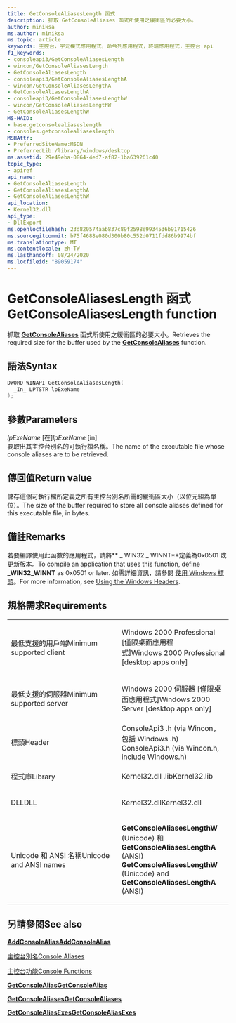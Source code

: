 ```yaml
---
title: GetConsoleAliasesLength 函式
description: 抓取 GetConsoleAliases 函式所使用之緩衝區的必要大小。
author: miniksa
ms.author: miniksa
ms.topic: article
keywords: 主控台，字元模式應用程式，命令列應用程式，終端應用程式，主控台 api
f1_keywords:
- consoleapi3/GetConsoleAliasesLength
- wincon/GetConsoleAliasesLength
- GetConsoleAliasesLength
- consoleapi3/GetConsoleAliasesLengthA
- wincon/GetConsoleAliasesLengthA
- GetConsoleAliasesLengthA
- consoleapi3/GetConsoleAliasesLengthW
- wincon/GetConsoleAliasesLengthW
- GetConsoleAliasesLengthW
MS-HAID:
- base.getconsolealiaseslength
- consoles.getconsolealiaseslength
MSHAttr:
- PreferredSiteName:MSDN
- PreferredLib:/library/windows/desktop
ms.assetid: 29e49eba-0864-4ed7-af82-1ba639261c40
topic_type:
- apiref
api_name:
- GetConsoleAliasesLength
- GetConsoleAliasesLengthA
- GetConsoleAliasesLengthW
api_location:
- Kernel32.dll
api_type:
- DllExport
ms.openlocfilehash: 23d820574aab837c89f2598e9934536b91715426
ms.sourcegitcommit: b75f4688e080d300b80c552d0711fdd86b9974bf
ms.translationtype: MT
ms.contentlocale: zh-TW
ms.lasthandoff: 08/24/2020
ms.locfileid: "89059174"
---
```

# <a name="getconsolealiaseslength-function"></a><span data-ttu-id="09ad9-104">GetConsoleAliasesLength 函式</span><span class="sxs-lookup"><span data-stu-id="09ad9-104">GetConsoleAliasesLength function</span></span>


<span data-ttu-id="09ad9-105">抓取 [**GetConsoleAliases**](getconsolealiases.md) 函式所使用之緩衝區的必要大小。</span><span class="sxs-lookup"><span data-stu-id="09ad9-105">Retrieves the required size for the buffer used by the [**GetConsoleAliases**](getconsolealiases.md) function.</span></span>

<a name="syntax"></a><span data-ttu-id="09ad9-106">語法</span><span class="sxs-lookup"><span data-stu-id="09ad9-106">Syntax</span></span>
------

```C
DWORD WINAPI GetConsoleAliasesLength(
  _In_ LPTSTR lpExeName
);
```

<a name="parameters"></a><span data-ttu-id="09ad9-107">參數</span><span class="sxs-lookup"><span data-stu-id="09ad9-107">Parameters</span></span>
----------

<span data-ttu-id="09ad9-108">*lpExeName* \[在\]</span><span class="sxs-lookup"><span data-stu-id="09ad9-108">*lpExeName* \[in\]</span></span>  
<span data-ttu-id="09ad9-109">要取出其主控台別名的可執行檔名稱。</span><span class="sxs-lookup"><span data-stu-id="09ad9-109">The name of the executable file whose console aliases are to be retrieved.</span></span>

<a name="return-value"></a><span data-ttu-id="09ad9-110">傳回值</span><span class="sxs-lookup"><span data-stu-id="09ad9-110">Return value</span></span>
------------

<span data-ttu-id="09ad9-111">儲存這個可執行檔所定義之所有主控台別名所需的緩衝區大小（以位元組為單位）。</span><span class="sxs-lookup"><span data-stu-id="09ad9-111">The size of the buffer required to store all console aliases defined for this executable file, in bytes.</span></span>

<a name="remarks"></a><span data-ttu-id="09ad9-112">備註</span><span class="sxs-lookup"><span data-stu-id="09ad9-112">Remarks</span></span>
-------

<span data-ttu-id="09ad9-113">若要編譯使用此函數的應用程式，請將\*\* \_ WIN32 \_ WINNT\*\*定義為0x0501 或更新版本。</span><span class="sxs-lookup"><span data-stu-id="09ad9-113">To compile an application that uses this function, define **\_WIN32\_WINNT** as 0x0501 or later.</span></span> <span data-ttu-id="09ad9-114">如需詳細資訊，請參閱 [使用 Windows 標頭](https://msdn.microsoft.com/library/windows/desktop/aa383745)。</span><span class="sxs-lookup"><span data-stu-id="09ad9-114">For more information, see [Using the Windows Headers](https://msdn.microsoft.com/library/windows/desktop/aa383745).</span></span>

<a name="requirements"></a><span data-ttu-id="09ad9-115">規格需求</span><span class="sxs-lookup"><span data-stu-id="09ad9-115">Requirements</span></span>
------------

<table>
<colgroup>
<col width="50%" />
<col width="50%" />
</colgroup>
<tbody>
<tr class="odd">
<td><p><span data-ttu-id="09ad9-116">最低支援的用戶端</span><span class="sxs-lookup"><span data-stu-id="09ad9-116">Minimum supported client</span></span></p></td>
<td><p><span data-ttu-id="09ad9-117">Windows 2000 Professional [僅限桌面應用程式]</span><span class="sxs-lookup"><span data-stu-id="09ad9-117">Windows 2000 Professional [desktop apps only]</span></span></p></td>
</tr>
<tr class="even">
<td><p><span data-ttu-id="09ad9-118">最低支援的伺服器</span><span class="sxs-lookup"><span data-stu-id="09ad9-118">Minimum supported server</span></span></p></td>
<td><p><span data-ttu-id="09ad9-119">Windows 2000 伺服器 [僅限桌面應用程式]</span><span class="sxs-lookup"><span data-stu-id="09ad9-119">Windows 2000 Server [desktop apps only]</span></span></p></td>
</tr>
<tr class="odd">
<td><p><span data-ttu-id="09ad9-120">標頭</span><span class="sxs-lookup"><span data-stu-id="09ad9-120">Header</span></span></p></td>
<td><span data-ttu-id="09ad9-121">ConsoleApi3 .h (via Wincon，包括 Windows .h) </span><span class="sxs-lookup"><span data-stu-id="09ad9-121">ConsoleApi3.h (via Wincon.h, include Windows.h)</span></span></td>
</tr>
<tr class="even">
<td><p><span data-ttu-id="09ad9-122">程式庫</span><span class="sxs-lookup"><span data-stu-id="09ad9-122">Library</span></span></p></td>
<td><span data-ttu-id="09ad9-123">Kernel32.dll .lib</span><span class="sxs-lookup"><span data-stu-id="09ad9-123">Kernel32.lib</span></span></td>
</tr>
<tr class="odd">
<td><p><span data-ttu-id="09ad9-124">DLL</span><span class="sxs-lookup"><span data-stu-id="09ad9-124">DLL</span></span></p></td>
<td><span data-ttu-id="09ad9-125">Kernel32.dll</span><span class="sxs-lookup"><span data-stu-id="09ad9-125">Kernel32.dll</span></span></td>
</tr>
<tr class="even">
<td><p><span data-ttu-id="09ad9-126">Unicode 和 ANSI 名稱</span><span class="sxs-lookup"><span data-stu-id="09ad9-126">Unicode and ANSI names</span></span></p></td>
<td><p><span data-ttu-id="09ad9-127"><strong>GetConsoleAliasesLengthW</strong> (Unicode) 和 <strong>GetConsoleAliasesLengthA</strong> (ANSI) </span><span class="sxs-lookup"><span data-stu-id="09ad9-127"><strong>GetConsoleAliasesLengthW</strong> (Unicode) and <strong>GetConsoleAliasesLengthA</strong> (ANSI)</span></span></p></td>
</tr>
<tr class="odd">
</tr>
<tr class="even">
</tr>
<tr class="odd">
</tr>
<tr class="even">
</tr>
</tbody>
</table>

## <a name="span-idsee_alsospansee-also"></a><span data-ttu-id="09ad9-128"><span id="see_also"></span>另請參閱</span><span class="sxs-lookup"><span data-stu-id="09ad9-128"><span id="see_also"></span>See also</span></span>


[<span data-ttu-id="09ad9-129">**AddConsoleAlias**</span><span class="sxs-lookup"><span data-stu-id="09ad9-129">**AddConsoleAlias**</span></span>](addconsolealias.md)

[<span data-ttu-id="09ad9-130">主控台別名</span><span class="sxs-lookup"><span data-stu-id="09ad9-130">Console Aliases</span></span>](console-aliases.md)

[<span data-ttu-id="09ad9-131">主控台功能</span><span class="sxs-lookup"><span data-stu-id="09ad9-131">Console Functions</span></span>](console-functions.md)

[<span data-ttu-id="09ad9-132">**GetConsoleAlias**</span><span class="sxs-lookup"><span data-stu-id="09ad9-132">**GetConsoleAlias**</span></span>](getconsolealias.md)

[<span data-ttu-id="09ad9-133">**GetConsoleAliases**</span><span class="sxs-lookup"><span data-stu-id="09ad9-133">**GetConsoleAliases**</span></span>](getconsolealiases.md)

[<span data-ttu-id="09ad9-134">**GetConsoleAliasExes**</span><span class="sxs-lookup"><span data-stu-id="09ad9-134">**GetConsoleAliasExes**</span></span>](getconsolealiasexes.md)

 

 





